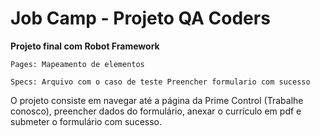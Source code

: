 # **Job** Camp - Projeto QA Coders

**Projeto final com Robot Framework**

```
Pages: Mapeamento de elementos

Specs: Arquivo com o caso de teste Preencher formulario com sucesso
```

O projeto consiste em navegar até a página da Prime Control (Trabalhe conosco), preencher dados do formulário, anexar o currículo em pdf e submeter o formulário com sucesso.

